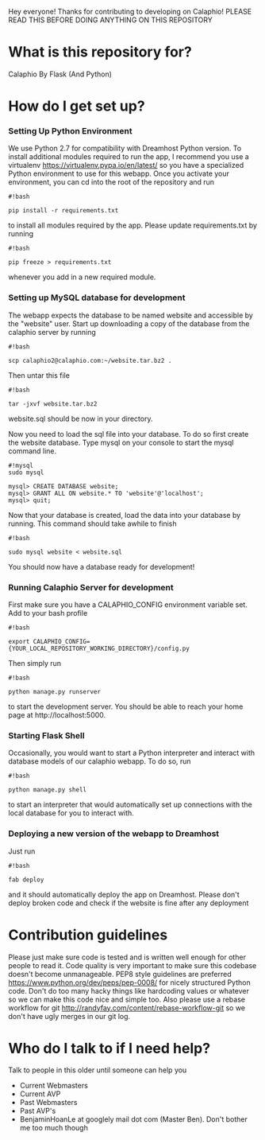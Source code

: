 Hey everyone! Thanks for contributing to developing on Calaphio! PLEASE READ THIS BEFORE DOING ANYTHING ON THIS REPOSITORY

# What is this repository for? #

Calaphio By Flask (And Python)

# How do I get set up? #

### Setting Up Python Environment ###

We use Python 2.7 for compatibility with Dreamhost Python version. To install additional modules required to run the app, I recommend you use a virtualenv https://virtualenv.pypa.io/en/latest/ so you have a specialized Python environment to use for this webapp. Once you activate your environment, you can cd into the root of the repository and run

```
#!bash

pip install -r requirements.txt
```
to install all modules required by the app. Please update requirements.txt by running

```
#!bash

pip freeze > requirements.txt
```
whenever you add in a new required module.

### Setting up MySQL database for development ###
The webapp expects the database to be named website and accessible by the "website" user. Start up downloading a copy of the database from the calaphio server by running

```
#!bash

scp calaphio2@calaphio.com:~/website.tar.bz2 . 
```
Then untar this file

```
#!bash

tar -jxvf website.tar.bz2   
```
website.sql should be now in your directory.

Now you need to load the sql file into your database. To do so first create the website database. Type mysql on your console to start the mysql command line.

```
#!mysql
sudo mysql

mysql> CREATE DATABASE website;
mysql> GRANT ALL ON website.* TO 'website'@'localhost';
mysql> quit;
```
Now that your database is created, load the data into your database by running. This command should take awhile to finish

```
#!bash

sudo mysql website < website.sql
```

You should now have a database ready for development!

### Running Calaphio Server for development ###

First make sure you have a CALAPHIO_CONFIG environment variable set. Add to your bash profile

```
#!bash

export CALAPHIO_CONFIG={YOUR_LOCAL_REPOSITORY_WORKING_DIRECTORY}/config.py   
```

Then simply run

```
#!bash

python manage.py runserver
```
to start the development server. You should be able to reach your home page at http://localhost:5000.

### Starting Flask Shell ###
Occasionally, you would want to start a Python interpreter and interact with database models of our calaphio webapp. To do so, run

```
#!bash

python manage.py shell
```
to start an interpreter that would automatically set up connections with the local database for you to interact with.

### Deploying a new version of the webapp to Dreamhost ###
Just run 

```
#!bash

fab deploy
```
and it should automatically deploy the app on Dreamhost. Please don't deploy broken code and check if the website is fine after any deployment

# Contribution guidelines #

Please just make sure code is tested and is written well enough for other people to read it. Code quality is very important to make sure this codebase doesn't become unmanageable. PEP8 style guidelines are preferred https://www.python.org/dev/peps/pep-0008/ for nicely structured Python code. Don't do too many hacky things like hardcoding values or whatever so we can make this code nice and simple too. Also please use a rebase workflow for git http://randyfay.com/content/rebase-workflow-git so we don't have ugly merges in our git log.

# Who do I talk to if I need help? #

Talk to people in this older until someone can help you

* Current Webmasters
* Current AVP
* Past Webmasters
* Past AVP's
* BenjaminHoanLe at googlely mail dot com (Master Ben). Don't bother me too much though